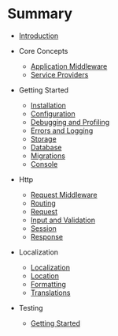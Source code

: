 # Summary

* [Introduction](README.md)

* Core Concepts
  - [Application Middleware](coreconcepts/applicationmiddleware.md)
  - [Service Providers](coreconcepts/serviceproviders.md)

* Getting Started
  - [Installation](gettingstarted/installation.md)
  - [Configuration](gettingstarted/configuration.md)
  - [Debugging and Profiling](gettingstarted/debuggingandprofiling.md)
  - [Errors and Logging](gettingstarted/errorsandlogging.md)
  - [Storage](gettingstarted/storage.md)
  - [Database](gettingstarted/database.md)
  - [Migrations](gettingstarted/migrations.md)
  - [Console](gettingstarted/console.md)

* Http
  - [Request Middleware](http/requestmiddleware.md)
  - [Routing](http/routing.md)
  - [Request](http/request.md)
  - [Input and Validation](http/inputandvalidation.md)
  - [Session](http/session.md)
  - [Response](http/response.md)

* Localization
  - [Localization](localization/localization.md)
  - [Location](localization/location.md)
  - [Formatting](localization/formatting.md)
  - [Translations](localization/translations.md)

* Testing
  - [Getting Started](testing/gettingstarted.md)
